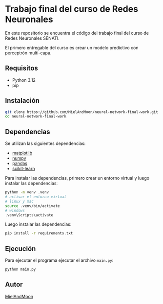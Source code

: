 # Trabajo final del curso de Redes Neuronales

En este repositorio se encuentra el código del trabajo final del curso de Redes Neuronales SENATI.

El primero entregable del curso es crear un modelo predictivo con perceptrón multi-capa.

## Requisitos

- Python 3.12
- pip

## Instalación

```bash
git clone https://github.com/MielAndMoon/neural-network-final-work.git
cd neural-network-final-work
```

## Dependencias

Se utilizan las siguientes dependencias:

- [matplotlib](https://matplotlib.org/)
- [numpy](https://numpy.org/)
- [pandas](https://pandas.pydata.org/)
- [scikit-learn](https://scikit-learn.org/)

Para instalar las dependencias, primero crear un entorno virtual y luego instalar las dependencias:

```bash
python -m venv .venv
# activar el entorno virtual
# linux y mac
source .venv/bin/activate
# windows
.venv\Scripts\activate
```

Luego instalar las dependencias:

```bash
pip install -r requirements.txt
```

## Ejecución

Para ejecutar el programa ejecutar el archivo `main.py`:

```bash
python main.py
```

## Autor

[MielAndMoon](https://github.com/MielAndMoon)

